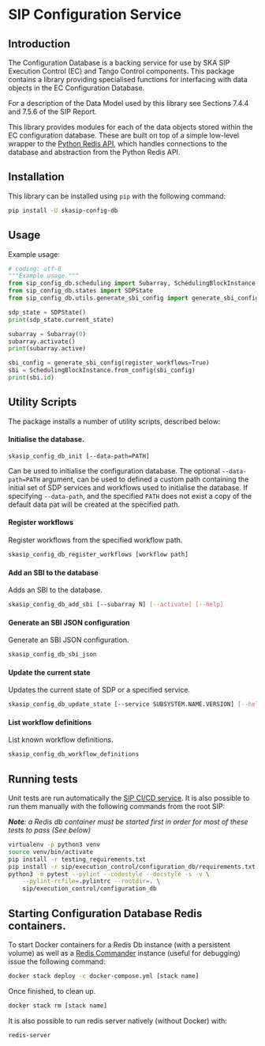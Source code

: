 # SIP Configuration Service

## Introduction

The Configuration Database is a backing service for use by SKA SIP Execution
Control (EC) and Tango Control components. This package contains a library 
providing specialised functions for interfacing with data objects in the 
EC Configuration Database.

For a description of the Data Model used by this library see Sections 7.4.4 
and 7.5.6 of the SIP Report.

This library provides modules for each of the data objects stored within
the EC configuration database. These are built on top of a simple low-level 
wrapper to the [Python Redis API](https://redis-py.readthedocs.io/en/latest/),
which handles connections to the database and abstraction from the Python
Redis API.

## Installation

This library can be installed using `pip` with the following command: 

```bash
pip install -U skasip-config-db
```

## Usage

Example usage:

```python
# coding: utf-8
"""Example usage."""
from sip_config_db.scheduling import Subarray, SchedulingBlockInstance
from sip_config_db.states import SDPState
from sip_config_db.utils.generate_sbi_config import generate_sbi_config

sdp_state = SDPState()
print(sdp_state.current_state)

subarray = Subarray(0)
subarray.activate()
print(subarray.active)

sbi_config = generate_sbi_config(register_workflows=True)
sbi = SchedulingBlockInstance.from_config(sbi_config)
print(sbi.id)
```

## Utility Scripts

The package installs a number of utility scripts, described below:

#### Initialise the database.

`skasip_config_db_init [--data-path=PATH]`

Can be used to initialise the configuration database. The optional 
`--data-path=PATH` argument, can be used to defined a custom 
path containing the initial set of SDP services and workflows used to
initialise the database. If specifying `--data-path`, and the specified `PATH`
does not exist a copy of the default data pat will be created at the specified
path.

#### Register workflows

Register workflows from the specified workflow path.

```bash
skasip_config_db_register_workflows [workflow path]
```

#### Add an SBI to the database

Adds an SBI to the database.

```bash
skasip_config_db_add_sbi [--subarray N] [--activate] [--help]
```

#### Generate an SBI JSON configuration

Generate an SBI JSON configuration.

```bash
skasip_config_db_sbi_json
```

#### Update the current state

Updates the current state of SDP or a specified service.

```bash
skasip_config_db_update_state [--service SUBSYSTEM.NAME.VERSION] [--help] new_state
```

#### List workflow definitions

List known workflow definitions.

```bash
skasip_config_db_workflow_definitions
```

## Running tests

Unit tests are run automatically the 
[SIP CI/CD service](https://travis-ci.com/SKA-ScienceDataProcessor/integration-prototype).
It is also possible to run them manually with the following commands from the
root SIP:

***Note**: a Redis db container must be started first in order for most of
these tests to pass (See below)*

```bash
virtualenv -p python3 venv
source venv/bin/activate
pip install -r testing_requirements.txt
pip install -r sip/execution_control/configuration_db/requirements.txt
python3 -m pytest --pylint --codestyle --docstyle -s -v \
    --pylint-rcfile=.pylintrc --rootdir=. \
    sip/execution_control/configuration_db
```

## Starting Configuration Database Redis containers.

To start Docker containers for a Redis Db instance (with a persistent volume)
as well as a [Redis Commander](https://github.com/joeferner/redis-commander)
instance (useful for debugging) issue the following command:

```bash
docker stack deploy -c docker-compose.yml [stack name]
```

Once finished, to clean up.

```bash
docker stack rm [stack name]
```

It is also possible to run redis server natively (without Docker) with:

```bash
redis-server
```

